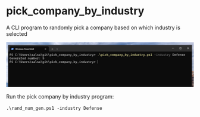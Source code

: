 # pick_company_by_industry

A CLI program to randomly pick a company based on which industry is selected

![Pick Company by Industry Program](./screenshots/pick_company_by_industry_program.PNG)

Run the pick company by industry program:
```
.\rand_num_gen.ps1 -industry Defense
```